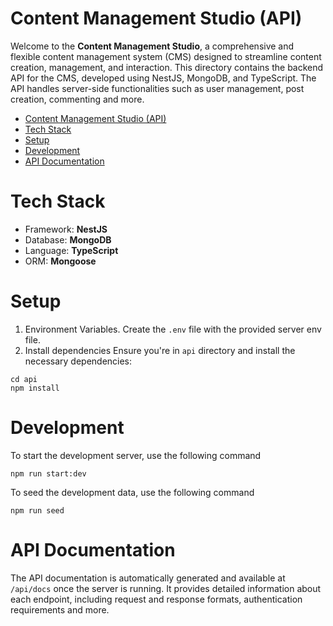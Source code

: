 # Content Management Studio (API)

Welcome to the **Content Management Studio**, a comprehensive and flexible content management system (CMS) designed to streamline content creation, management, and interaction. This directory contains the backend API for the CMS, developed using NestJS, MongoDB, and TypeScript. The API handles server-side functionalities such as user management, post creation, commenting and more.

- [Content Management Studio (API)](#content-management-studio-api)
- [Tech Stack](#tech-stack)
- [Setup](#setup)
- [Development](#development)
- [API Documentation](#api-documentation)

# Tech Stack

- Framework: **NestJS**
- Database: **MongoDB**
- Language: **TypeScript**
- ORM: **Mongoose**

# Setup

1. Environment Variables.
Create the `.env` file with the provided server env file.
2. Install dependencies
Ensure you're in `api` directory and install the necessary dependencies:
```
cd api
npm install
```

# Development

To start the development server, use the following command
```
npm run start:dev
```
To seed the development data, use the following command
```
npm run seed
```

# API Documentation

The API documentation is automatically generated and available at `/api/docs` once the server is running. It provides detailed information about each endpoint, including request and response formats, authentication requirements and more.
